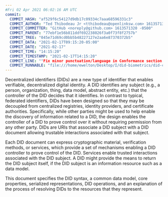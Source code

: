```yaml
---
#Fri 02 Apr 2021 06:02:16 AM UTC
commit:
  COMMIT_HASH: "af529f6c54127d9db17c09334c7aaa68596331c3"
  COMMIT_AUTHOR: "Ted Thibodeau Jr <tthibodeau@openlinksw.com> 1613571320 -0500"
  COMMIT_COMMITTER: "GitHub <noreply@github.com> 1613571320 -0500"
  COMMIT_PARENT: "77ebf1e56b811ddf692238026f3a0f73f8f2757b"
  COMMIT_TREE: "045e71d69cd0bb5b48227127e2aa6e87370372b5"
  COMMIT_DATA: "2021-02-17T09:15:20-05:00"
  COMMIT_DATE: "2021-02-17"
  COMMIT_TIME: "14:15:20"
  COMMIT_TIMESTAMP: "2021-02-17T14:15:20"
  COMMIT_LINE: ""Fix minor punctuation/language in Conformance section."
  COMMIT_RUNNABLE: "file:///home/ewelton/Desktop/I/did-biometrics/did-core-dataset/analysis/gitinfo/af529f6c54127d9db17c09334c7aaa68596331c3/snapshot/index.html"
---
```


<section id="abstract">
<p>
<a>Decentralized identifiers</a> (DIDs) are a new type of identifier that
enables verifiable, decentralized digital identity. A <a>DID</a> identifies any
subject (e.g., a person, organization, thing, data model, abstract entity, etc.)
that the controller of the <a>DID</a> decides that it identifies. In contrast to
typical, federated identifiers, <a>DIDs</a> have been designed so that they may
be decoupled from centralized registries, identity providers, and certificate
authorities. Specifically, while other parties might be used to help enable the
discovery of information related to a <a>DID</a>, the design enables the
controller of a <a>DID</a> to prove control over it without requiring permission
from any other party. <a>DIDs</a> are <a>URIs</a> that associate a <a>DID
subject</a> with a <a>DID document</a> allowing trustable interactions
associated with that subject.
    </p>
<p>
Each <a>DID document</a> can express cryptographic material, <a>verification
methods</a>, or <a>services</a>, which provide a set of mechanisms enabling a
<a>DID controller</a> to prove control of the <a>DID</a>. <a>Services</a> enable
trusted interactions associated with the <a>DID subject</a>. A <a>DID</a> might
provide the means to return the <a>DID subject</a> itself, if the <a>DID
subject</a> is an information resource such as a data model.
    </p>
<p>
This document specifies the DID syntax, a common data model, core properties,
serialized representations, DID operations, and an explanation of the process
of resolving DIDs to the resources that they represent.
    </p>
</section>
